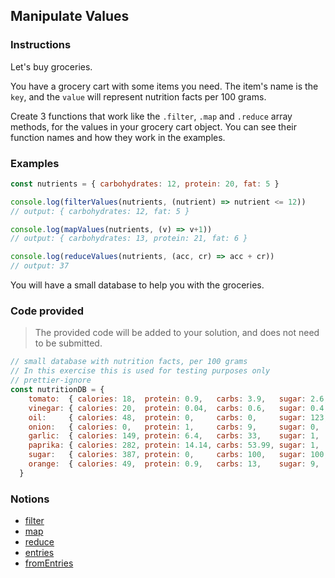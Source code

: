 ## Manipulate Values

### Instructions

Let's buy groceries.

You have a grocery cart with some items you need. The item's name is the `key`, and the `value` will represent nutrition facts per 100 grams.

Create 3 functions that work like the `.filter`, `.map` and `.reduce` array methods, for the values in your grocery cart object. You can see their function names and how they work in the examples.

### Examples

```js
const nutrients = { carbohydrates: 12, protein: 20, fat: 5 }

console.log(filterValues(nutrients, (nutrient) => nutrient <= 12))
// output: { carbohydrates: 12, fat: 5 }

console.log(mapValues(nutrients, (v) => v+1))
// output: { carbohydrates: 13, protein: 21, fat: 6 }

console.log(reduceValues(nutrients, (acc, cr) => acc + cr))
// output: 37
```

You will have a small database to help you with the groceries.

### Code provided

> The provided code will be added to your solution, and does not need to be submitted.

```js
// small database with nutrition facts, per 100 grams
// In this exercise this is used for testing purposes only
// prettier-ignore
const nutritionDB = {
    tomato:  { calories: 18,  protein: 0.9,   carbs: 3.9,   sugar: 2.6, fiber: 1.2, fat: 0.2   },
    vinegar: { calories: 20,  protein: 0.04,  carbs: 0.6,   sugar: 0.4, fiber: 0,   fat: 0     },
    oil:     { calories: 48,  protein: 0,     carbs: 0,     sugar: 123, fiber: 0,   fat: 151   },
    onion:   { calories: 0,   protein: 1,     carbs: 9,     sugar: 0,   fiber: 0,   fat: 0     },
    garlic:  { calories: 149, protein: 6.4,   carbs: 33,    sugar: 1,   fiber: 2.1, fat: 0.5   },
    paprika: { calories: 282, protein: 14.14, carbs: 53.99, sugar: 1,   fiber: 0,   fat: 12.89 },
    sugar:   { calories: 387, protein: 0,     carbs: 100,   sugar: 100, fiber: 0,   fat: 0     },
    orange:  { calories: 49,  protein: 0.9,   carbs: 13,    sugar: 9,   fiber: 0.2, fat: 0.1   },
  }
```

### Notions

- [filter](https://devdocs.io/javascript/global_objects/array/filter)
- [map](https://devdocs.io/javascript/global_objects/array/map)
- [reduce](https://devdocs.io/javascript/global_objects/array/reduce)
- [entries](https://devdocs.io/javascript/global_objects/object/entries)
- [fromEntries](https://devdocs.io/javascript/global_objects/object/fromentries)
